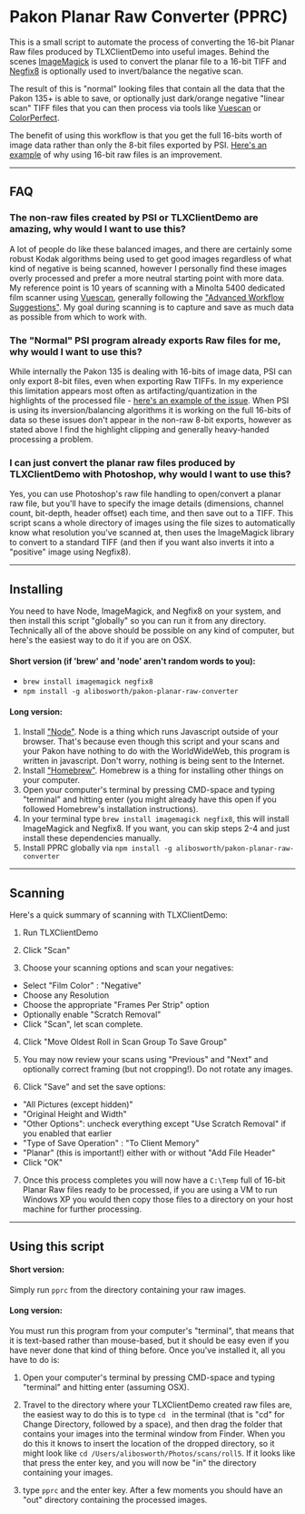 # Pakon Planar Raw Converter (PPRC)

This is a small script to automate the process of converting the 16-bit Planar Raw files produced by TLXClientDemo into useful images.  Behind the scenes [ImageMagick](http://www.imagemagick.org/) is used to convert the planar file to a 16-bit TIFF and [Negfix8](https://sites.google.com/site/negfix/) is optionally used to invert/balance the negative scan.  

The result of this is "normal" looking files that contain all the data that the Pakon 135+ is able to save, or optionally just dark/orange negative "linear scan" TIFF files that you can then process via tools like [Vuescan](http://www.hamrick.com/) or [ColorPerfect](http://www.c-f-systems.com/Plug-ins.html).

The benefit of using this workflow is that you get the full 16-bits worth of image data rather than only the 8-bit files exported by PSI.  [Here's an example](https://alibosworth.github.io/pakon-planar-raw-converter/8bit_raw_highlight_issue/) of why using 16-bit raw files is an improvement.

---------------------

## FAQ

### The non-raw files created by PSI or TLXClientDemo are amazing, why would I want to use this?

A lot of people do like these balanced images, and there are certainly some robust Kodak algorithms being used to get good images regardless of what kind of negative is being scanned, however I personally find these images overly processed and prefer a more neutral starting point with more data. My reference point is 10 years of scanning with a Minolta 5400 dedicated film scanner using [Vuescan](https://www.hamrick.com/), generally following the ["Advanced Workflow Suggestions"](https://www.hamrick.com/vuescan/html/vuesc16.htm).  My goal during scanning is to capture and save as much data as possible from which to work with. 

### The "Normal" PSI program already exports Raw files for me, why would I want to use this?

While internally the Pakon 135 is dealing with 16-bits of image data, PSI can only export 8-bit files, even when exporting Raw TIFFs.  In my experience this limitation appears most often as artifacting/quantization in the highlights of the processed file - [here's an example of the issue](https://alibosworth.github.io/pakon-planar-raw-converter/8bit_raw_highlight_issue/).  When PSI is using its inversion/balancing algorithms it is working on the full 16-bits of data so these issues don't appear in the non-raw 8-bit exports, however as stated above I find the highlight clipping and generally heavy-handed processing a problem.

### I can just convert the planar raw files produced by TLXClientDemo with Photoshop, why would I want to use this?

Yes, you can use Photoshop's raw file handling to open/convert a planar raw file, but you'll have to specify the image details (dimensions, channel count, bit-depth, header offset) each time, and then save out to a TIFF.  This script scans a whole directory of images using the file sizes to automatically know what resolution you've scanned at, then uses the ImageMagick library to convert to a standard TIFF (and then if you want also inverts it into a "positive" image using Negfix8).

----------------------------------

## Installing

You need to have Node, ImageMagick, and Negfix8 on your system, and then install this script "globally" so you can run it from any directory.  Technically all of the above should be possible on any kind of computer, but here's the easiest way to do it if you are on OSX.

#### Short version (if 'brew' and 'node' aren't random words to you):

* `brew install imagemagick negfix8`
* `npm install -g alibosworth/pakon-planar-raw-converter`

#### Long version:

1) Install ["Node"](https://nodejs.org/en/download/).  Node is a thing which runs Javascript outside of your browser. That's because even though this script and your scans and your Pakon have nothing to do with the WorldWideWeb, this program is written in javascript.  Don't worry, nothing is being sent to the Internet.  
2) Install ["Homebrew"](http://brew.sh/). Homebrew is a thing for installing other things on your computer.
3) Open your computer's terminal by pressing CMD-space and typing "terminal" and hitting enter (you might already have this open if you followed Homebrew's installation instructions).
4) In your terminal type `brew install imagemagick negfix8`, this will install ImageMagick and Negfix8.  If you want, you can skip steps 2-4 and just install these dependencies manually.   
5) Install PPRC globally via `npm install -g alibosworth/pakon-planar-raw-converter`

------------------

## Scanning 

Here's a quick summary of scanning with TLXClientDemo:

1) Run TLXClientDemo

2) Click "Scan"

3) Choose your scanning options and scan your negatives:

* Select "Film Color" :  "Negative"
* Choose any Resolution
* Choose the appropriate "Frames Per Strip" option
* Optionally enable "Scratch Removal"
* Click "Scan", let scan complete.

4) Click "Move Oldest Roll in Scan Group To Save Group"

5) You may now review your scans using "Previous" and "Next" and optionally correct framing (but not cropping!). Do not rotate any images.

6) Click "Save" and set the save options:

* "All Pictures (except hidden)"
* "Original Height and Width"
* "Other Options": uncheck everything except "Use Scratch Removal" if you enabled that earlier
* "Type of Save Operation" : "To Client Memory"
* "Planar" (this is important!) either with or without "Add File Header"
* Click "OK"

7) Once this process completes you will now have a `C:\Temp` full of 16-bit Planar Raw files ready to be processed, if you are using a VM to run Windows XP you would then copy those files to a directory on your host machine for further processing.

---------------

## Using this script

#### Short version: 

Simply run `pprc` from the directory containing your raw images.

#### Long version:

You must run this program from your computer's "terminal", that means that it is text-based rather than mouse-based, but it should be easy even if you have never done that kind of thing before.  Once you've installed it, all you have to do is:

1) Open your computer's terminal by pressing CMD-space and typing "terminal" and hitting enter (assuming OSX).

2) Travel to the directory where your TLXClientDemo created raw files are, the easiest way to do this is to type `cd `  in the terminal (that is "cd" for Change Directory, followed by a space), and then drag the folder that contains your images into the terminal window from Finder.  When you do this it knows to insert the location of the dropped directory, so it might look like `cd /Users/alibosworth/Photos/scans/roll5`.  If it looks like that press the enter key, and you will now be "in" the directory containing your images. 

3) type `pprc` and the enter key.  After a few moments you should have an "out" directory containing the processed images.

